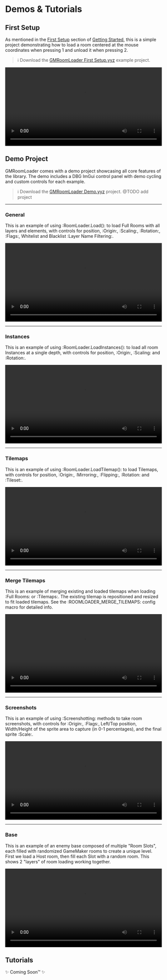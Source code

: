 # Demos & Tutorials

<!-- <div style="position: relative; padding-bottom: 56.25%; height: 0; overflow: hidden; max-width: 100%; border-radius: 8px;">
  <iframe 
    src="https://www.youtube.com/embed/dQw4w9WgXcQ"
    frameborder="0" 
    allow="accelerometer; autoplay; clipboard-write; encrypted-media; gyroscope; picture-in-picture; web-share" 
    allowfullscreen
    style="position: absolute; top:0; left:0; width:100%; height:100%;">
  </iframe>
</div> -->

## First Setup

As mentioned in the [First Setup](/pages/home/gettingStarted/gettingStarted/#first-setup) section of [Getting Started](/pages/home/gettingStarted/gettingStarted), this is a simple project demonstrating how to load a room centered at the mouse coordinates when pressing 1 and unload it when pressing 2.

> ℹ️ Download the [GMRoomLoader First Setup.yyz](https://github.com/glebtsereteli/GMRoomLoader/raw/main/docs/public/GMRoomLoader%20First%20Setup.yyz) example project.

<div style="width: 100%; max-width: 100%;">
  <video style="width: 100%; height: auto;" controls>
    <source src="/pages/home/gettingStarted/firstSetup.mp4" type="video/mp4">
  </video>
</div>

## Demo Project

GMRoomLoader comes with a demo project showcasing all core features of the library. The demo includes a DBG ImGui control panel with demo cycling and custom controls for each example.

> ℹ️ Download the [GMRoomLoader Demo.yyz](https://github.com/glebtsereteli/GMRoomLoader/raw/main/docs/public/GMRoomLoader%20Demo.yyz) project. @TODO add project

---
### General

This is an example of using :RoomLoader.Load(): to load Full Rooms with all layers and elements, with controls for position, :Origin:, :Scaling:, :Rotation:, :Flags:, Whitelist and Blacklist :Layer Name Filtering:.

<div style="width: 100%; max-width: 100%;">
  <video style="width: 100%; height: auto;" controls>
    <source src="/pages/home/demosTutorials/demo01general.mp4" type="video/mp4">
  </video>
</div>

---
### Instances

This is an example of using :RoomLoader.LoadInstances(): to load all room Instances at a single depth, with controls for position, :Origin:, :Scaling: and :Rotation:.

<div style="width: 100%; max-width: 100%;">
  <video style="width: 100%; height: auto;" controls>
    <source src="/pages/home/demosTutorials/demo02instances.mp4" type="video/mp4">
  </video>
</div>

---
### Tilemaps

This is an example of using :RoomLoader.LoadTilemap(): to load Tilemaps, with controls for position, :Origin:, :Mirroring:, :Flipping:, :Rotation: and :Tileset:.

<div style="width: 100%; max-width: 100%;">
  <video style="width: 100%; height: auto;" controls>
    <source src="/pages/home/demosTutorials/demo03tilemaps.mp4" type="video/mp4">
  </video>
</div>

---
### Merge Tilemaps

This is an example of merging existing and loaded tilemaps when loading :Full Rooms: or :Tilemaps:. The existing tilemap is repositioned and resized to fit loaded tilemaps. See the :ROOMLOADER_MERGE_TILEMAPS: config macro for detailed info.

<div style="width: 100%; max-width: 100%;">
  <video style="width: 100%; height: auto;" controls>
    <source src="/pages/home/demosTutorials/demo04mergeTilemaps.mp4" type="video/mp4">
  </video>
</div>

---
### Screenshots

This is an example of using :Screenshotting: methods to take room screenshots, with controls for :Origin:, :Flags:, Left/Top position, Width/Height of the sprite area to capture (in 0-1 percentages), and the final sprite :Scale:.

<div style="width: 100%; max-width: 100%;">
  <video style="width: 100%; height: auto;" controls>
    <source src="/pages/home/demosTutorials/demo05screenshots.mp4" type="video/mp4">
  </video>
</div>

---
### Base

This is an example of an enemy base composed of multiple "Room Slots", each filled with randomized GameMaker rooms to create a unique level. First we load a Host room, then fill each Slot with a random room. This shows 2 "layers" of room loading working together.

<div style="width: 100%; max-width: 100%;">
  <video style="width: 100%; height: auto;" controls>
    <source src="/pages/home/demosTutorials/demo06base.mp4" type="video/mp4">
  </video>
</div>

## Tutorials

✨ Coming Soon™ ✨